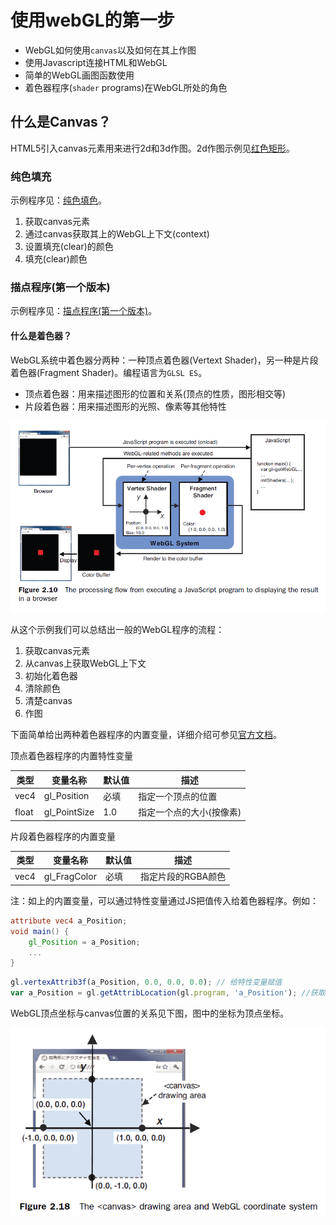 # 使用webGL的第一步

- WebGL如何使用`canvas`以及如何在其上作图
- 使用Javascript连接HTML和WebGL
- 简单的WebGL画图函数使用
- 着色器程序(`shader` programs)在WebGL所处的角色

## 什么是Canvas？

HTML5引入canvas元素用来进行2d和3d作图。2d作图示例见[红色矩形](02rectangle.html)。

### 纯色填充

示例程序见：[纯色填色](01hellocanvas.html)。

1. 获取canvas元素
2. 通过canvas获取其上的WebGL上下文(context)
3. 设置填充(clear)的颜色
4. 填充(clear)颜色

### 描点程序(第一个版本)

示例程序见：[描点程序(第一个版本)](03hellopoint1.html)。

#### 什么是着色器？

WebGL系统中着色器分两种：一种顶点着色器(Vertext Shader)，另一种是片段着色器(Fragment Shader)。编程语言为`GLSL ES`。

- 顶点着色器：用来描述图形的位置和关系(顶点的性质，图形相交等)
- 片段着色器：用来描述图形的光照、像素等其他特性

![描点程序的过程图](images/shader.png)

从这个示例我们可以总结出一般的WebGL程序的流程：

1. 获取canvas元素
2. 从canvas上获取WebGL上下文
3. 初始化着色器
4. 清除颜色
5. 清楚canvas
6. 作图

下面简单给出两种着色器程序的内置变量，详细介绍可参见[官方文档](https://www.khronos.org/opengl/wiki/Built-in_Variable_(GLSL))。

顶点着色器程序的内置特性变量

| 类型 | 变量名称 | 默认值 | 描述 |
| ---- | ---- | ---- | ---- |
| vec4 | gl_Position | 必填 | 指定一个顶点的位置 |
| float | gl_PointSize | 1.0 | 指定一个点的大小(按像素) |

片段着色器程序的内置变量

| 类型 | 变量名称 | 默认值 | 描述 |
| ---- | ---- | ---- | ---- |
| vec4 | gl_FragColor | 必填 | 指定片段的RGBA颜色 |

注：如上的内置变量，可以通过特性变量通过JS把值传入给着色器程序。例如：

```glsl
attribute vec4 a_Position;
void main() {
    gl_Position = a_Position;
    ...
}
```
```javascript
gl.vertexAttrib3f(a_Position, 0.0, 0.0, 0.0); // 给特性变量赋值
var a_Position = gl.getAttribLocation(gl.program, 'a_Position'); //获取特性变量的值
```


WebGL顶点坐标与canvas位置的关系见下图，图中的坐标为顶点坐标。

![WebGL顶点坐标与canvas位置的关系](images/coordinates.png)

